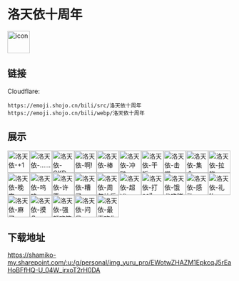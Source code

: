 # 洛天依十周年
<img src="https://emoji.shojo.cn/bili/src/洛天依十周年/icon.png" width="50" height="50" alt="icon">

## 链接
Cloudflare:
```
https://emoji.shojo.cn/bili/src/洛天依十周年
https://emoji.shojo.cn/bili/webp/洛天依十周年
```
## 展示
<img src="https://emoji.shojo.cn/bili/src/洛天依十周年/洛天依-+1.png" width="50" height="50" alt="洛天依-+1"><img src="https://emoji.shojo.cn/bili/src/洛天依十周年/洛天依-…….png" width="50" height="50" alt="洛天依-……"><img src="https://emoji.shojo.cn/bili/src/洛天依十周年/洛天依-GKD.png" width="50" height="50" alt="洛天依-GKD"><img src="https://emoji.shojo.cn/bili/src/洛天依十周年/洛天依-啊!.png" width="50" height="50" alt="洛天依-啊!"><img src="https://emoji.shojo.cn/bili/src/洛天依十周年/洛天依-棒.png" width="50" height="50" alt="洛天依-棒"><img src="https://emoji.shojo.cn/bili/src/洛天依十周年/洛天依-冲鸭.png" width="50" height="50" alt="洛天依-冲鸭"><img src="https://emoji.shojo.cn/bili/src/洛天依十周年/洛天依-干饭.png" width="50" height="50" alt="洛天依-干饭"><img src="https://emoji.shojo.cn/bili/src/洛天依十周年/洛天依-击掌.png" width="50" height="50" alt="洛天依-击掌"><img src="https://emoji.shojo.cn/bili/src/洛天依十周年/洛天依-集合.png" width="50" height="50" alt="洛天依-集合"><img src="https://emoji.shojo.cn/bili/src/洛天依十周年/洛天依-拉钩.png" width="50" height="50" alt="洛天依-拉钩"><img src="https://emoji.shojo.cn/bili/src/洛天依十周年/洛天依-晚安.png" width="50" height="50" alt="洛天依-晚安"><img src="https://emoji.shojo.cn/bili/src/洛天依十周年/洛天依-呜呜.png" width="50" height="50" alt="洛天依-呜呜"><img src="https://emoji.shojo.cn/bili/src/洛天依十周年/洛天依-许愿.png" width="50" height="50" alt="洛天依-许愿"><img src="https://emoji.shojo.cn/bili/src/洛天依十周年/洛天依-糟了.png" width="50" height="50" alt="洛天依-糟了"><img src="https://emoji.shojo.cn/bili/src/洛天依十周年/洛天依-周年快乐.png" width="50" height="50" alt="洛天依-周年快乐"><img src="https://emoji.shojo.cn/bili/src/洛天依十周年/洛天依-超凶.png" width="50" height="50" alt="洛天依-超凶"><img src="https://emoji.shojo.cn/bili/src/洛天依十周年/洛天依-打call .png" width="50" height="50" alt="洛天依-打call "><img src="https://emoji.shojo.cn/bili/src/洛天依十周年/洛天依-饿龙咆哮.png" width="50" height="50" alt="洛天依-饿龙咆哮"><img src="https://emoji.shojo.cn/bili/src/洛天依十周年/洛天依-感动.png" width="50" height="50" alt="洛天依-感动"><img src="https://emoji.shojo.cn/bili/src/洛天依十周年/洛天依-礼物.png" width="50" height="50" alt="洛天依-礼物"><img src="https://emoji.shojo.cn/bili/src/洛天依十周年/洛天依-麻了.png" width="50" height="50" alt="洛天依-麻了"><img src="https://emoji.shojo.cn/bili/src/洛天依十周年/洛天依-摸鱼.png" width="50" height="50" alt="洛天依-摸鱼"><img src="https://emoji.shojo.cn/bili/src/洛天依十周年/洛天依-强颜欢笑.png" width="50" height="50" alt="洛天依-强颜欢笑"><img src="https://emoji.shojo.cn/bili/src/洛天依十周年/洛天依-问号.png" width="50" height="50" alt="洛天依-问号"><img src="https://emoji.shojo.cn/bili/src/洛天依十周年/洛天依-最喜欢你了.png" width="50" height="50" alt="洛天依-最喜欢你了">

## 下载地址

https://shamiko-my.sharepoint.com/:u:/g/personal/img_yuru_pro/EWotwZHAZM1EpkcqJ5rEaHoBFfHQ-U_04W_irxoT2rH0DA